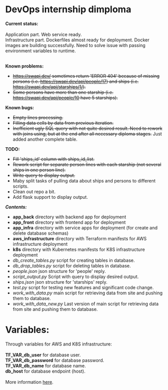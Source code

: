 <h1>DevOps internship dimploma</h1>

<b>Current status:</b><br><br>
Application part. Web service ready.<br>
Infrastructure part. Dockerfiles almost ready for deployment. Docker images are building successfully. Need to solve issue with passing environment variables to runtime. <br><br>

<b>Known problems:</b>
- <s>https://swapi.dev/ sometimes return 'ERROR 404' because of missing persons (i.e. https://swapi.dev/api/people/17) and ships (i.e. https://swapi.dev/api/starships/1/).</s>
- <s>Some persons have more than one starship (i.e. https://swapi.dev/api/people/10 have 5 starships).</s>

<b>Known bugs:</b>
- <s>Empty lines processing.</s>
- <s>Filling data cells by data from previous iteration.</s>
- <s>Inefficient ugly SQL query with not quite desired result. Need to rework with joins using, but at the end after all necessary diploma stages.</s> Just added another complete table.

<b>TODO:</b>
- <s>Fill 'ships_id' column with ships_id_list.</s>
- <s>Rework script for separate person lines with each starship (not several ships in one person line).</s>
- <s>Write query to display output.</s>
- Maby split tasks of pulling data about ships and persons to different scripts. 
- Clean out repo a bit.
- Add flask support to display output.

<b><i>Contents:</i></b>
- <b>app_back</b> directory with backend app for deployment
- <b>app_front</b> directory with frontend app for deployment
- <b>app_infra</b> directory with service apps for deployment (for create and delete database schemas)
- <b>aws_infrastructure</b> directory with Terraform manifests for AWS infrastructure deployment
- <b>k8s</b> directory with Kubernetes manifests for K8S infrastructure deployment
- <i>db_create_tables.py</i> script for creating tables in database.
- <i>db_drop_tables.py</i> script for deleting tables in database.
- <i>people.json</i> json structure for 'people' reply.
- <i>script_output.py</i> Script with query to display desired output.
- <i>ships.json</i> json structure for 'starships' reply.
- <i>test.py</i> script for testing new features and significant code change.
- <i>work_with_data.py</i> main script for retrieving data from site and pushing them to database.
- <i>work_with_data_new.py</i> Last version of main script for retrieving data from site and pushing them to database.
# Variables:
Through variables for AWS and K8S infrastructure:<br><br>
<b>TF_VAR_db_user</b> for database user.<br>
<b>TF_VAR_db_password</b> for database password.<br>
<b>TF_VAR_db_name</b> for database name.<br>
<b>db_host</b> for database endpoint (host).<br><br>
More information <a href="https://github.com/gezm0/internship_diploma/tree/main/aws-infrastructure#readme">here</a>.
